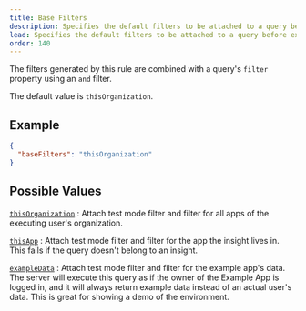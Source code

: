 ```yaml
---
title: Base Filters
description: Specifies the default filters to be attached to a query before executing it in the TelemetryDeck Query Language.
lead: Specifies the default filters to be attached to a query before executing it.
order: 140
---
```


The filters generated by this rule are combined with a query's `filter` property using an `and` filter.

The default value is `thisOrganization`.

## Example

```json
{
  "baseFilters": "thisOrganization"
}
```

## Possible Values

[`thisOrganization`](/docs/tql/thisorganization/)
: Attach test mode filter and filter for all apps of the executing user's organization.

[`thisApp`](/docs/tql/thisapp/)
: Attach test mode filter and filter for the app the insight lives in. This fails if the query doesn't belong to an insight.

[`exampleData`](/docs/tql/exampledata/)
: Attach test mode filter and filter for the example app's data. The server will execute this query as if the owner of the Example App is logged in, and it will always return example data instead of an actual user's data. This is great for showing a demo of the environment.
